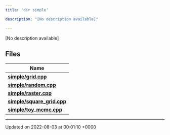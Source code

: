 ```yaml
---
title: 'dir simple'

description: "[No description available]"

---
```







[No description available]

## Files

| Name           |
| -------------- |
| **[simple/grid.cpp](/documentation/code/colliderbit_development/files/grid_8cpp/#file-grid.cpp)**  |
| **[simple/random.cpp](/documentation/code/colliderbit_development/files/random_8cpp/#file-random.cpp)**  |
| **[simple/raster.cpp](/documentation/code/colliderbit_development/files/raster_8cpp/#file-raster.cpp)**  |
| **[simple/square_grid.cpp](/documentation/code/colliderbit_development/files/square__grid_8cpp/#file-square-grid.cpp)**  |
| **[simple/toy_mcmc.cpp](/documentation/code/colliderbit_development/files/toy__mcmc_8cpp/#file-toy-mcmc.cpp)**  |






-------------------------------

Updated on 2022-08-03 at 00:01:10 +0000
